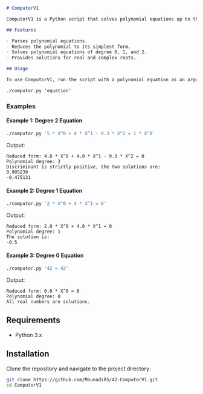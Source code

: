 ```markdown
# ComputorV1

ComputorV1 is a Python script that solves polynomial equations up to the second degree. It parses the input equation, reduces it to its simplest form, and then solves it based on its degree.

## Features

- Parses polynomial equations.
- Reduces the polynomial to its simplest form.
- Solves polynomial equations of degree 0, 1, and 2.
- Provides solutions for real and complex roots.

## Usage

To use ComputorV1, run the script with a polynomial equation as an argument:

./computor.py 'equation'
```

### Examples

#### Example 1: Degree 2 Equation

```sh
./computor.py '5 * X^0 + 4 * X^1 - 9.3 * X^2 = 1 * X^0'
```

Output:
```
Reduced form: 4.0 * X^0 + 4.0 * X^1 - 9.3 * X^2 = 0
Polynomial degree: 2
Discriminant is strictly positive, the two solutions are:
0.905239
-0.475131
```

#### Example 2: Degree 1 Equation

```sh
./computor.py '2 * X^0 + 4 * X^1 = 0'
```

Output:
```
Reduced form: 2.0 * X^0 + 4.0 * X^1 = 0
Polynomial degree: 1
The solution is:
-0.5
```

#### Example 3: Degree 0 Equation

```sh
./computor.py '42 = 42'
```

Output:
```
Reduced form: 0.0 * X^0 = 0
Polynomial degree: 0
All real numbers are solutions.
```

## Requirements

- Python 3.x

## Installation

Clone the repository and navigate to the project directory:

```sh
git clone https://github.com/Mounadi05/42-ComputorV1.git
cd ComputorV1
```
